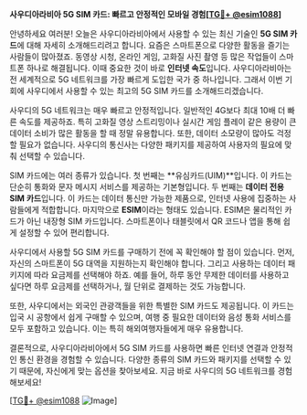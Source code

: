 **사우디아라비아 5G SIM 카드: 빠르고 안정적인 모바일 경험[[TG💪+ @esim1088](https://t.me/s/esim1088)]**

안녕하세요 여러분! 오늘은 사우디아라비아에서 사용할 수 있는 최신 기술인 **5G SIM 카드**에 대해 자세히 소개해드리려고 합니다. 요즘은 스마트폰으로 다양한 활동을 즐기는 사람들이 많아졌죠. 동영상 시청, 온라인 게임, 고화질 사진 촬영 등 많은 작업들이 스마트폰 하나로 해결됩니다. 이때 중요한 것이 바로 **인터넷 속도**입니다. 사우디아라비아는 전 세계적으로 5G 네트워크를 가장 빠르게 도입한 국가 중 하나입니다. 그래서 이번 기회에 사우디에서 사용할 수 있는 최고의 5G SIM 카드를 소개해드리겠습니다.

사우디의 5G 네트워크는 매우 빠르고 안정적입니다. 일반적인 4G보다 최대 10배 더 빠른 속도를 제공하죠. 특히 고화질 영상 스트리밍이나 실시간 게임 플레이 같은 용량이 큰 데이터 소비가 많은 활동을 할 때 정말 유용합니다. 또한, 데이터 소모량이 많아도 걱정할 필요가 없습니다. 사우디의 통신사는 다양한 패키지를 제공하여 사용자의 필요에 맞춰 선택할 수 있습니다.

SIM 카드에는 여러 종류가 있습니다. 첫 번째는 **유심카드(UIM)**입니다. 이 카드는 단순히 통화와 문자 메시지 서비스를 제공하는 기본형입니다. 두 번째는 **데이터 전용 SIM 카드**입니다. 이 카드는 데이터 통신만 가능한 제품으로, 인터넷 사용에 집중하는 사람들에게 적합합니다. 마지막으로 **ESIM**이라는 형태도 있습니다. ESIM은 물리적인 카드가 아닌 내장형 SIM 카드입니다. 스마트폰이나 태블릿에서 QR 코드나 앱을 통해 쉽게 설정할 수 있어 편리합니다.

사우디에서 사용할 5G SIM 카드를 구매하기 전에 꼭 확인해야 할 점이 있습니다. 먼저, 자신의 스마트폰이 5G 대역을 지원하는지 확인해야 합니다. 그리고 사용하는 데이터 패키지에 따라 요금제를 선택해야 하죠. 예를 들어, 하루 동안 무제한 데이터를 사용하고 싶다면 하루 요금제를 선택하거나, 월 단위로 결제하는 것도 가능합니다.

또한, 사우디에서는 외국인 관광객들을 위한 특별한 SIM 카드도 제공됩니다. 이 카드는 입국 시 공항에서 쉽게 구매할 수 있으며, 여행 중 필요한 데이터와 음성 통화 서비스를 모두 포함하고 있습니다. 이는 특히 해외여행자들에게 매우 유용합니다.

결론적으로, 사우디아라비아에서 5G SIM 카드를 사용하면 빠른 인터넷 연결과 안정적인 통신 환경을 경험할 수 있습니다. 다양한 종류의 SIM 카드와 패키지를 선택할 수 있기 때문에, 자신에게 맞는 옵션을 찾아보세요. 지금 바로 사우디의 5G 네트워크를 경험해보세요!

[[TG💪+ @esim1088](https://t.me/s/esim1088) ![Image](https://i.postimg.cc/Y0z9fWf4/image.png)]
